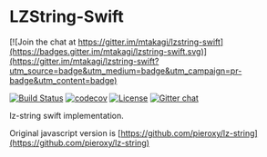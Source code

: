 # LZString-Swift

[![Join the chat at https://gitter.im/mtakagi/lzstring-swift](https://badges.gitter.im/mtakagi/lzstring-swift.svg)](https://gitter.im/mtakagi/lzstring-swift?utm_source=badge&utm_medium=badge&utm_campaign=pr-badge&utm_content=badge)

[![Build Status](https://travis-ci.org/mtakagi/lzstring-swift.svg?branch=master)](https://travis-ci.org/mtakagi/lzstring-swift)
[![codecov](https://codecov.io/gh/mtakagi/lzstring-swift/branch/master/graph/badge.svg)](https://codecov.io/gh/mtakagi/lzstring-swift)
[![License](https://img.shields.io/badge/License-WTFPL-lightgrey.svg)](http://www.wtfpl.net/)
[![Gitter chat](https://badges.gitter.im/mtakagi/lzstring-swift.png)](https://gitter.im/mtakagi/lzstring-swift)

lz-string swift implementation.

Original javascript version is [https://github.com/pieroxy/lz-string](https://github.com/pieroxy/lz-string)